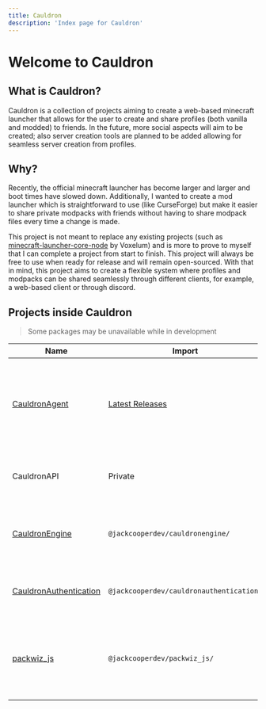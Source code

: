 ```yaml
---
title: Cauldron
description: 'Index page for Cauldron'
---
```


# Welcome to Cauldron

## What is Cauldron?

Cauldron is a collection of projects
aiming to create a web-based minecraft launcher that allows for the user to create and share profiles
(both vanilla and modded) to friends.
In the future, more social aspects will aim to be created;
also server creation tools are planned to be added allowing for seamless server creation from profiles.

## Why?

Recently, the official minecraft launcher has become larger and larger and boot times have slowed down.
Additionally,
I wanted to create a mod launcher which is straightforward to use (like CurseForge)
but make it easier to share private modpacks with friends
without having to share modpack files every time a change is made.

This project is not meant to replace any existing projects
(such as [minecraft-launcher-core-node](https://github.com/Voxelum/minecraft-launcher-core-node) by Voxelum)
and is more to prove to myself that I can complete a project from start to finish.
This project will always be free to use when ready for release and will remain open-sourced.
With that in mind, this project aims
to create a flexible system where profiles and modpacks can be shared seamlessly through different clients,
for example, a web-based client or through discord.

## Projects inside Cauldron

> Some packages may be unavailable while in development

| Name                                                   | Import                                                                    | Description                                                                                     |
|--------------------------------------------------------|---------------------------------------------------------------------------|-------------------------------------------------------------------------------------------------|
| [CauldronAgent](/agent/introduction)                   | [Latest Releases](https://github.com/jackcooperdev/CauldronAgent/releases) | Client that manages profiles and provides an local REST interface for other applications to use |
| CauldronAPI                                            | Private                                                                   | REST API Responsible for saving profiles and modpacks.                                          |
| [CauldronEngine](/engine/introduction)                 | ```@jackcooperdev/cauldronengine/```                                       | Responsible for Downloading and Running Minecraft Instances                                     |
| [CauldronAuthentication](/authentication/introduction) | ```@jackcooperdev/cauldronauthentication/```                               | Responsible for Authenticating Minecraft Users                                                  |
| [packwiz_js](/packwizjs)                               | ```@jackcooperdev/packwiz_js/```                                           | NodeJS package that assists in creating / converting packwiz modpacks to JSON                   |


